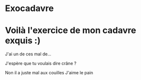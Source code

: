 # Exocadavre
# Voilà l'exercice de mon cadavre exquis :)
J'ai un de ces mal de...

J'espère que tu voulais dire crâne ?

Non il a juste mal aux couilles
 J'aime le pain
